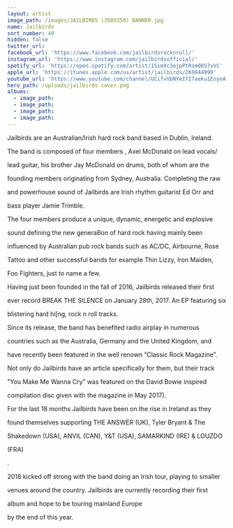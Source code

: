 ```yaml
---
layout: artist
image_path: /images/JAILBIRDS (350X350) BANNER.jpg
name: Jailbirds
sort_number: 40
hidden: false
twitter_url:
facebook_url: 'https://www.facebook.com/jailbirdsrocknroll/'
instagram_url: 'https://www.instagram.com/jailbirdsofficial/'
spotify_url: 'https://open.spotify.com/artist/1Sim9c3ejpPtRsm08S7vVC'
apple_url: 'https://itunes.apple.com/us/artist/jailbirds/269944999'
youtube_url: 'https://www.youtube.com/channel/UCifvVbNYeIYI7aeku1EoyeA'
hero_path: /uploads/jailbirds cover.png
albums:
  - image_path:
  - image_path:
  - image_path:
  - image_path:
---
```


Jailbirds are an Australian/Irish hard rock band based in Dublin, Ireland.

The band is composed of four members , Axel McDonald on lead vocals/

lead guitar, his brother Jay McDonald on drums, both of whom are the

founding members originating from Sydney, Australia. Completing the raw

and powerhouse sound of Jailbirds are Irish rhythm guitarist Ed Orr and

bass player Jamie Trimble.

The four members produce a unique, dynamic, energetic and explosive

sound defining the new generaBon of hard rock having mainly been

influenced by Australian pub rock bands such as AC/DC, Airbourne, Rose

Tattoo and other successful bands for example Thin Lizzy, Iron Maiden,

Foo Fighters, just to name a few.

Having just been founded in the fall of 2016, Jailbirds released their first

ever record BREAK THE SILENCE on January 28th, 2017. An EP featuring six

blistering hard hi[ng, rock n roll tracks.

Since its release, the band has benefited radio airplay in numerous

countries such as the Australia, Germany and the United Kingdom, and

have recently been featured in the well renown “Classic Rock Magazine”.

Not only do Jailbirds have an article specifically for them, but their track

“You Make Me Wanna Cry” was featured on the David Bowie inspired

compilation disc given with the magazine in May 2017).

For the last 18 months Jailbirds have been on the rise in Ireland as they

found themselves supporting THE ANSWER (UK), Tyler Bryant & The

Shakedown (USA), ANVIL (CAN), Y&T (USA), SAMARKIND (IRE) & LOUZDO

(FRA)

.

2018 kicked off strong with the band doing an Irish tour, playing to smaller

venues around the country. Jailbirds are currently recording their first

album and hope to be touring mainland Europe

by the end of this year.